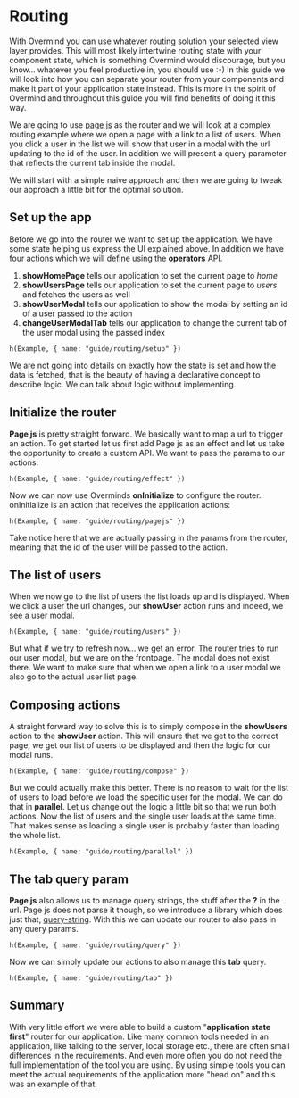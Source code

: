 # Routing

With Overmind you can use whatever routing solution your selected view layer provides. This will most likely intertwine routing state with your component state, which is something Overmind would discourage, but you know... whatever you feel productive in, you should use :-) In this guide we will look into how you can separate your router from your components and make it part of your application state instead. This is more in the spirit of Overmind and throughout this guide you will find benefits of doing it this way.

We are going to use [page js](https://www.npmjs.com/package/page) as the router and we will look at a complex routing example where we open a page with a link to a list of users. When you click a user in the list we will show that user in a modal with the url updating to the id of the user. In addition we will present a query parameter that reflects the current tab inside the modal.

We will start with a simple naive approach and then we are going to tweak our approach a little bit for the optimal solution.

## Set up the app

Before we go into the router we want to set up the application. We have some state helping us express the UI explained above. In addition we have four actions which we will define using the **operators** API.

1. **showHomePage** tells our application to set the current page to *home*
2. **showUsersPage** tells our application to set the current page to *users* and fetches the users as well
3. **showUserModal** tells our application to show the modal by setting an id of a user passed to the action
4. **changeUserModalTab** tells our application to change the current tab of the user modal using the passed index

```marksy
h(Example, { name: "guide/routing/setup" })
```

We are not going into details on exactly how the state is set and how the data is fetched, that is the beauty of having a declarative concept to describe logic. We can talk about logic without implementing.

## Initialize the router

**Page js** is pretty straight forward. We basically want to map a url to trigger an action. To get started let us first add Page js as an effect and let us take the opportunity to create a custom API. We want to pass the params to our actions:

```marksy
h(Example, { name: "guide/routing/effect" })
```

Now we can now use Overminds **onInitialize** to configure the router. onInitialize is an action that receives the application actions:

```marksy
h(Example, { name: "guide/routing/pagejs" })
```

Take notice here that we are actually passing in the params from the router, meaning that the id of the user will be passed to the action.

## The list of users

When we now go to the list of users the list loads up and is displayed. When we click a user the url changes, our **showUser** action runs and indeed, we see a user modal.


```marksy
h(Example, { name: "guide/routing/users" })
```


But what if we try to refresh now... we get an error. The router tries to run our user modal, but we are on the frontpage. The modal does not exist there. We want to make sure that when we open a link to a user modal we also go to the actual user list page.

## Composing actions

A straight forward way to solve this is to simply compose in the **showUsers** action to the **showUser** action. This will ensure that we get to the correct page, we get our list of users to be displayed and then the logic for our modal runs.

```marksy
h(Example, { name: "guide/routing/compose" })
```

But we could actually make this better. There is no reason to wait for the list of users to load before we load the specific user for the modal. We can do that in **parallel**. Let us change out the logic a little bit so that we run both actions. Now the list of users and the single user loads at the same time. That makes sense as loading a single user is probably faster than loading the whole list.

```marksy
h(Example, { name: "guide/routing/parallel" })
```

## The tab query param

**Page js** also allows us to manage query strings, the stuff after the **?** in the url. Page js does not parse it though, so we introduce a library which does just that, [query-string](https://www.npmjs.com/package/query-string). With this we can update our router to also pass in any query params.


```marksy
h(Example, { name: "guide/routing/query" })
```

Now we can simply update our actions to also manage this **tab** query.

```marksy
h(Example, { name: "guide/routing/tab" })
```


## Summary

With very little effort we were able to build a custom "**application state first**" router for our application. Like many common tools needed in an application, like talking to the server, local storage etc., there are often small differences in the requirements. And even more often you do not need the full implementation of the tool you are using. By using simple tools you can meet the actual requirements of the application more "head on" and this was an example of that.